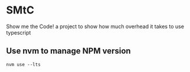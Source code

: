 # SMtC

Show me the Code! a project to show how much overhead it takes to use typescript

## Use nvm to manage NPM version

```shell
nvm use --lts
```

